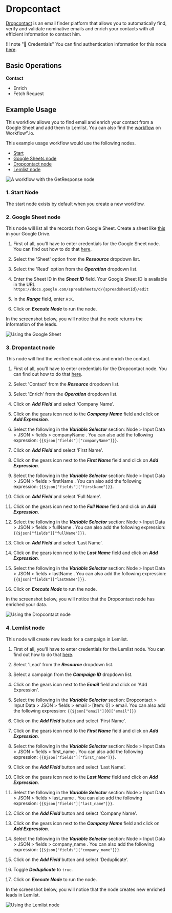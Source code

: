 # Dropcontact

[Dropcontact](https://www.dropcpontact.com) is an email finder platform that allows you to automatically find, verify and validate nominative emails and enrich your contacts with all efficient information to contact him.



!!! note "🔑 Credentials"
    You can find authentication information for this node [here](/workflow/integrations/credentials/dropcontact/).


## Basic Operations

**Contact**
- Enrich
- Fetch Request



## Example Usage

This workflow allows you to find email and enrich your contact from a Google Sheet and add them to Lemlist. You can also find the [workflow](https://WF².io/workflows/1304) on Workflow².io. 

This example usage workflow would use the following nodes.
- [Start](/workflow/integrations/core-nodes/workflow-nodes-base.start/)
- [Google Sheets node](/workflow/integrations/nodes/workflow-nodes-base.googleSheets/)
- [Dropcontact node]()
- [Lemlist node](/workflow/integrations/nodes/workflow-nodes-base.lemlist/)

![A workflow with the GetResponse node](/_images/integrations/nodes/dropcontact/workflow.png)

### 1. Start Node
The start node exists by default when you create a new workflow.

### 2. Google Sheet node

This node will list all the records from Google Sheet. Create a sheet like [this](https://docs.google.com/spreadsheets/d/1jCyGrz01b7wdoujEHHZvw-JD5zszTMFqn8cvvSnLPrE/edit#gid=0) in your Google Drive.

1. First of all, you'll have to enter credentials for the Google Sheet node. You can find out how to do that [here](/workflow/integrations/credentials/google/).

2. Select the 'Sheet' option from the ***Ressource*** dropdown list.
3. Select the 'Read' option from the ***Operation*** dropdown list.
4. Enter the Sheet ID in the ***Sheet ID*** field. Your Google Sheet ID is available in the URL `https://docs.google.com/spreadsheets/d/{spreadsheetId}/edit`
5. In the ***Range*** field, enter `A:K`.
6. Click on ***Execute Node*** to run the node.


In the screenshot below, you will notice that the node returns the information of the leads.

![Using the Google Sheet](/_images/integrations/nodes/dropcontact/googlesheet_node.png)

### 3. Dropontact node

This node will find the verified email address and enrich the contact.

1. First of all, you'll have to enter credentials for the Dropcontact node. You can find out how to do that [here](/workflow/integrations/credentials/dropcontact/).

2. Select 'Contact' from the ***Resource*** dropdown list.
3. Select 'Enrich' from the ***Operation*** dropdown list.
4. Click on ***Add Field*** and select 'Company Name'.
5. Click on the gears icon next to the ***Company Name*** field and click on ***Add Expression***.
6. Select the following in the ***Variable Selector*** section: Node > Input Data > JSON > fields > companyName . You can also add the following expression: `{{$json["fields"]["companyName"]}}`.
7. Click on ***Add Field*** and select 'First Name'.
8. Click on the gears icon next to the ***First Name*** field and click on ***Add Expression***.
9. Select the following in the ***Variable Selector*** section: Node > Input Data > JSON > fields > firstName . You can also add the following expression: `{{$json["fields"]["firstName"]}}`.
10. Click on ***Add Field*** and select 'Full Name'.
11. Click on the gears icon next to the ***Full Name*** field and click on ***Add Expression***.
12. Select the following in the ***Variable Selector*** section: Node > Input Data > JSON > fields > fullName . You can also add the following expression: `{{$json["fields"]["fullName"]}}`.
13. Click on ***Add Field*** and select 'Last Name'.
14. Click on the gears icon next to the ***Last Name*** field and click on ***Add Expression***.
15. Select the following in the ***Variable Selector*** section: Node > Input Data > JSON > fields > lastName . You can also add the following expression: `{{$json["fields"]["lastName"]}}`.
16. Click on ***Execute Node*** to run the node.

In the screenshot below, you will notice that the Dropcontact node has enriched your data.

![Using the Dropcontact node](/_images/integrations/nodes/dropcontact/dropcontact_node.png)

### 4. Lemlist node

This node will create new leads for a campaign in Lemlist.

1. First of all, you'll have to enter credentials for the Lemlist node. You can find out how to do that [here](/workflow/integrations/credentials/lemlist/).
2. Select 'Lead' from the ***Resource*** dropdown list.
3. Select a campaign from the ***Campaign ID*** dropdown list.
4. Click on the gears icon next to the ***Email*** field and click on 'Add Expression'.

5. Select the following in the ***Variable Selector*** section: Dropcontact > Input Data > JSON > fields > email > [Item: 0] > email. You can also add the following expression: `{{$json["email"][0]["email"]}}`
6. Click on the ***Add Field*** button and select 'First Name'.
7. Click on the gears icon next to the ***First Name*** field and click on ***Add Expression***.
8. Select the following in the ***Variable Selector*** section: Node > Input Data > JSON > fields > first_name . You can also add the following expression: `{{$json["fields"]["first_name"]}}`.
9. Click on the ***Add Field*** button and select 'Last Name'.
10. Click on the gears icon next to the ***Last Name*** field and click on ***Add Expression***.
11. Select the following in the ***Variable Selector*** section: Node > Input Data > JSON > fields > last_name . You can also add the following expression: `{{$json["fields"]["last_name"]}}`.
12. Click on the ***Add Field*** button and select 'Company Name'.
13. Click on the gears icon next to the ***Company Name*** field and click on ***Add Expression***.
14. Select the following in the ***Variable Selector*** section: Node > Input Data > JSON > fields > company_name . You can also add the following expression: `{{$json["fields"]["company_name"]}}`.
15. Click on the ***Add Field*** button and select 'Deduplicate'.
16. Toggle ***Deduplicate*** to `true`.
17. Click on ***Execute Node*** to run the node.

In the screenshot below, you will notice that the node creates new enriched leads in Lemlist.

![Using the Lemlist node](/_images/integrations/nodes/dropcontact/lemlist_node.png)
